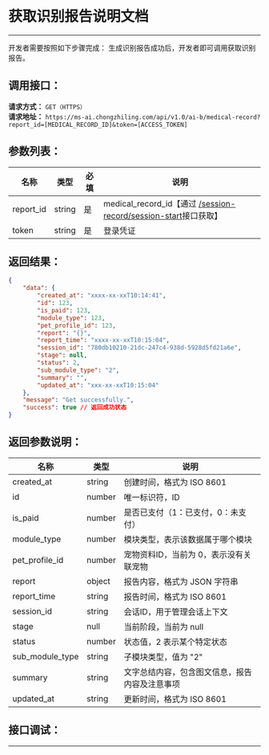 # 获取识别报告说明文档
---
开发者需要按照如下步骤完成：
生成识别报告成功后，开发者即可调用获取识别报告。

## 调用接口：
**请求方式：** `GET（HTTPS）`  
**请求地址：** `https://ms-ai.chongzhiling.com/api/v1.0/ai-b/medical-record?report_id=[MEDICAL_RECORD_ID]&token=[ACCESS_TOKEN]`

## 参数列表：

| 名称      | 类型   | 必填 | 说明                                                                                  |
| --------- | ------ | ---- | ------------------------------------------------------------------------------------- |
| report_id | string | 是   | medical_record_id【通过 [/session-record/session-start](./session-start.md)接口获取】 |
| token     | string | 是   | 登录凭证                                                                              |

## 返回结果：
```json
{
    "data": {
        "created_at": "xxxx-xx-xxT10:14:41",
        "id": 123,
        "is_paid": 123,
        "module_type": 123,
        "pet_profile_id": 123,
        "report": "{}",
        "report_time": "xxxx-xx-xxT10:15:04",
        "session_id": "780db10210-21dc-247c4-938d-5928d5fd21a6e",
        "stage": null,
        "status": 2,
        "sub_module_type": "2",
        "summary": "",
        "updated_at": "xxx-xx-xxT10:15:04"
    },
    "message": "Get successfully.",
    "success": true // 返回成功状态
}
```

## 返回参数说明：
| 名称            | 类型   | 说明                                      |
|-----------------|--------|-------------------------------------------|
| created_at      | string | 创建时间，格式为 ISO 8601                |
| id              | number | 唯一标识符，ID                            |
| is_paid         | number | 是否已支付（1：已支付，0：未支付）       |
| module_type     | number | 模块类型，表示该数据属于哪个模块         |
| pet_profile_id  | number | 宠物资料ID，当前为 0，表示没有关联宠物   |
| report          | object | 报告内容，格式为 JSON 字符串 |
| report_time     | string | 报告时间，格式为 ISO 8601               |
| session_id      | string | 会话ID，用于管理会话上下文               |
| stage           | null   | 当前阶段，当前为 null                    |
| status          | number | 状态值，2 表示某个特定状态               |
| sub_module_type | string | 子模块类型，值为 "2"                     |
| summary         | string | 文字总结内容，包含图文信息，报告内容及注意事项 |
| updated_at      | string | 更新时间，格式为 ISO 8601               |


## 接口调试：
---
<script setup>
import SwaggerUI from '../../../../src/components/SwaggerUI.vue'
</script>

<ClientOnly>
  <SwaggerUI 
    tag="medical-record"
    type="get"
    path="/medical-record" 
  />
</ClientOnly>

